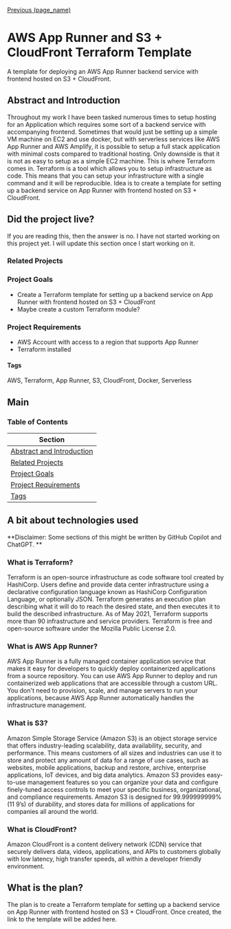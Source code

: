 <!-- Each page should have a link to the previous page and (if applicable)the next page. -->
[Previous (page_name)](../README.md)

<!-- Specify the project name, use Pascal Case with spaces. For example, "2M Ham Radio Amplifier". -->
# AWS App Runner and S3 + CloudFront Terraform Template
A template for deploying an AWS App Runner backend service with frontend hosted on S3 + CloudFront.

<!-- Short description of the project and what it is. -->
## Abstract and Introduction
Throughout my work I have been tasked numerous times to setup hosting for an Application which requires
some sort of a backend service with accompanying frontend. Sometimes that would just be setting up a simple VM machine on EC2 and use docker, but with serverless services like AWS App Runner and AWS Amplify, it is possible to setup a full stack application with minimal costs compared to traditional hosting. Only downside is that it is not as easy to setup as a simple EC2 machine. This is where Terraform comes in. Terraform is a tool which allows you to setup infrastructure as code. This means that you can setup your infrastructure with a single command and it will be reproducible. Idea is to create a template for setting up a backend service on App Runner with frontend hosted on S3 + CloudFront. 

<!-- Did the project live section start-->
## Did the project live?
If you are reading this, then the answer is no. I have not started working on this project yet. I will update this section once I start working on it.

<!-- List the projects that could be related to this project. For example, if this project is a 2M Ham Radio Amplifier, then the related projects could be a 70cm Ham Radio Amplifier and a 6M Ham Radio Amplifier. -->
### Related Projects

<!-- List the goals of the project. For example, if this project is a 2M Ham Radio Amplifier, then the goals could be to build a 2M Ham Radio Amplifier that is capable of 100W output. -->
### Project Goals
- Create a Terraform template for setting up a backend service on App Runner with frontend hosted on S3 + CloudFront
- Maybe create a custom Terraform module?

<!-- List the requirements of the project. For example, if this project is a 2M Ham Radio Amplifier, then the requirements could be W6PXL pallet, some coax, etc -->
### Project Requirements
- AWS Account with access to a region that supports App Runner
- Terraform installed

<!-- Tags are used to categorize projects. For example, if this project is a 2M Ham Radio Amplifier, then the tags could be "Ham Radio", "Radio Engineering" -->
#### Tags
AWS, Terraform, App Runner, S3, CloudFront, Docker, Serverless
## Main

### Table of Contents
| Section  |
| ---  |
| [Abstract and Introduction](#abstract-and-introduction) | 
| [Related Projects](#related-projects) | 
| [Project Goals](#project-goals) | 
| [Project Requirements](#project-requirements) | 
| [Tags](#tags) | 

## A bit about technologies used
**Disclaimer: Some sections of this might be written by GitHub Copilot and ChatGPT.
**


### What is Terraform?
Terraform is an open-source infrastructure as code software tool created by HashiCorp. Users define and provide data center infrastructure using a declarative configuration language known as HashiCorp Configuration Language, or optionally JSON. Terraform generates an execution plan describing what it will do to reach the desired state, and then executes it to build the described infrastructure. As of May 2021, Terraform supports more than 90 infrastructure and service providers. Terraform is free and open-source software under the Mozilla Public License 2.0. 

### What is AWS App Runner?
AWS App Runner is a fully managed container application service that makes it easy for developers to quickly deploy containerized applications from a source repository. You can use AWS App Runner to deploy and run containerized web applications that are accessible through a custom URL. You don't need to provision, scale, and manage servers to run your applications, because AWS App Runner automatically handles the infrastructure management.

### What is S3?
Amazon Simple Storage Service (Amazon S3) is an object storage service that offers industry-leading scalability, data availability, security, and performance. This means customers of all sizes and industries can use it to store and protect any amount of data for a range of use cases, such as websites, mobile applications, backup and restore, archive, enterprise applications, IoT devices, and big data analytics. Amazon S3 provides easy-to-use management features so you can organize your data and configure finely-tuned access controls to meet your specific business, organizational, and compliance requirements. Amazon S3 is designed for 99.999999999% (11 9’s) of durability, and stores data for millions of applications for companies all around the world.

### What is CloudFront?
Amazon CloudFront is a content delivery network (CDN) service that securely delivers data, videos, applications, and APIs to customers globally with low latency, high transfer speeds, all within a developer friendly environment.

## What is the plan?
The plan is to create a Terraform template for setting up a backend service on App Runner with frontend hosted on S3 + CloudFront. Once created, the link to the template will be added here.